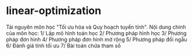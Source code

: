 # linear-optimization
Tài nguyên môn học "Tối ưu hóa và Quy hoạch tuyến tính".
Nội dung chính của môn học:
1/ Lập mô hình toán học
2/ Phương pháp hình học
3/ Phương pháp đơn hình
4/ Phương pháp đơn hình mở rộng
5/ Phương pháp đối ngẫu
6/ Đánh giá tính tối ưu
7/ Bài toán chứa tham số
